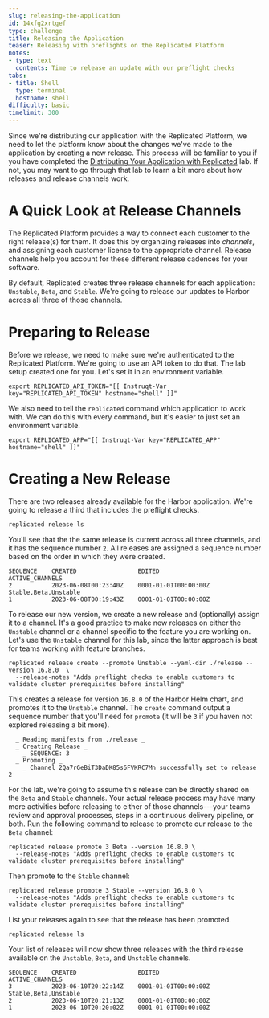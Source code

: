 ```yaml
---
slug: releasing-the-application
id: 14xfg2xrtgef
type: challenge
title: Releasing the Application
teaser: Releasing with preflights on the Replicated Platform
notes:
- type: text
  contents: Time to release an update with our preflight checks
tabs:
- title: Shell
  type: terminal
  hostname: shell
difficulty: basic
timelimit: 300
---
```


Since we're distributing our application with the Replicated
Platform, we need to let the platform know about the changes
we've made to the application by creating a new release. This
process will be familiar to you if you have completed
the [Distributing Your Application with Replicated](https://play.instruqt.com/replicated/tracks/distributing-your-application-with-replicated)
lab. If not, you may want to go through that lab to learn a bit
more about how releases and release channels work.

A Quick Look at Release Channels
================================

The Replicated Platform provides a way to connect
each customer to the right release(s) for them. It does this
by organizing releases into _channels_, and assigning each
customer license to the appropriate channel. Release channels
help you account for these different release cadences for
your software.

By default, Replicated creates three release channels for
each application: `Unstable`, `Beta`, and `Stable`. We're
going to release our updates to Harbor across all three of
those channels.

Preparing to Release
====================

Before we release, we need to make sure we're authenticated
to the Replicated Platform. We're going to use an API
token to do that. The lab setup created one for you. Let's
set it in an environment variable.


```
export REPLICATED_API_TOKEN="[[ Instruqt-Var key="REPLICATED_API_TOKEN" hostname="shell" ]]"
```

We also need to tell the `replicated` command which
application to work with. We can do this with every command,
but it's easier to just set an environment variable.

```
export REPLICATED_APP="[[ Instruqt-Var key="REPLICATED_APP" hostname="shell" ]]"
```

Creating a New Release
======================

There are two releases already available for the Harbor
application. We're going to release a third that includes
the preflight checks.

```
replicated release ls
```

You'll see that the the same release is current across
all three channels, and it has the sequence number `2`.
All releases are assigned a sequence number based on the
order in which they were created.

```
SEQUENCE    CREATED                 EDITED                  ACTIVE_CHANNELS
2           2023-06-08T00:23:40Z    0001-01-01T00:00:00Z    Stable,Beta,Unstable
1           2023-06-08T00:19:43Z    0001-01-01T00:00:00Z
```

To release our new version, we create a new release and
(optionally) assign it to a channel. It's a good practice
to make new releases on either the `Unstable` channel or
a channel specific to the feature you are working on. Let's
use the `Unstable` channel for this lab, since the latter
approach is best for teams working with feature branches.

```
replicated release create --promote Unstable --yaml-dir ./release --version 16.8.0  \
  --release-notes "Adds preflight checks to enable customers to validate cluster prerequisites before installing"
```

This creates a release for version `16.8.0` of the Harbor Helm
chart, and promotes it to the `Unstable` channel. The `create`
command output a sequence number that you'll need for `promote` (it
will be `3` if you haven not explored releasing a bit more).

```
  _ Reading manifests from ./release _
  _ Creating Release _
    _ SEQUENCE: 3
  _ Promoting _
    _ Channel 2Qa7rGeBiT3DaDK85s6FVKRC7Mn successfully set to release 2
```

For the lab, we're going to assume this release can be directly
shared on the `Beta` and `Stable` channels. Your actual release
process may have many more activities before releasing to either
of those channels---your teams review and approval processes,
steps in a continuous delivery pipeline, or both. Run the following command to release to promote our release to the `Beta` channel:

```
replicated release promote 3 Beta --version 16.8.0 \
  --release-notes "Adds preflight checks to enable customers to validate cluster prerequisites before installing"
```

Then promote to the `Stable` channel:

```
replicated release promote 3 Stable --version 16.8.0 \
  --release-notes "Adds preflight checks to enable customers to validate cluster prerequisites before installing"
```

List your releases again to see that the release has been
promoted.

```
replicated release ls
```

Your list of releases will now show three releases with the third
release available on the `Unstable`, `Beta`, and `Unstable` channels.

```
SEQUENCE    CREATED                 EDITED                  ACTIVE_CHANNELS
3           2023-06-10T20:22:14Z    0001-01-01T00:00:00Z    Stable,Beta,Unstable
2           2023-06-10T20:21:13Z    0001-01-01T00:00:00Z
1           2023-06-10T20:20:02Z    0001-01-01T00:00:00Z
```
